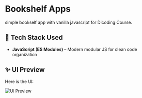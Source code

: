 # Bookshelf Apps
simple bookself app with vanilla javascript for Dicoding Course.

## 🚀 Tech Stack Used
- **JavaScript (ES Modules)** – Modern modular JS for clean code organization

## ✨ UI Preview

Here is the UI:

![UI Preview]()